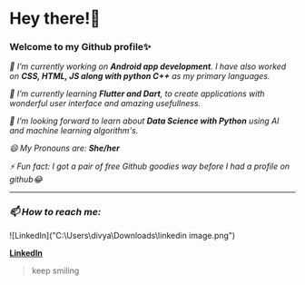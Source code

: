 # Hey there!👋 
### Welcome to my Github profile✨

_🔭 I’m currently working on **Android app development**. I have also worked on **CSS, HTML, JS along with python C++** as my primary languages._

 
_🌱 I’m currently learning **Flutter and Dart**, to create applications with wonderful user interface and amazing usefullness._


_👯 I’m looking forward to learn about **Data Science with Python** using AI and machine learning algorithm's._


_😄 My Pronouns are: **She/her**_


_⚡ Fun fact: I got a pair of free Github goodies way before I had a profile on github😂_

___


### _📫 How to reach me:_ ###

![LinkedIn]("C:\Users\divya\Downloads\linkedin image.png")

**[LinkedIn](https://www.linkedin.com/in/divyanshi-naik-101109230)**


>keep smiling

<!--
**divyanshinaik27/divyanshinaik27** is a ✨ _special_ ✨ repository because its `README.md` (this file) appears on your GitHub profile.

Here are some ideas to get you started:

- 🔭 I’m currently working on ...### Flutter, and dart. I have also worked on CSS, HTML, Javascript along wth python.
- 🌱 I’m currently learning ...
- 👯 I’m looking to collaborate on ...
- 🤔 I’m looking for help with ...
- 💬 Ask me about ...
- 📫 How to reach me: ...
- 😄 Pronouns: ...
- ⚡ Fun fact: ...
-->
